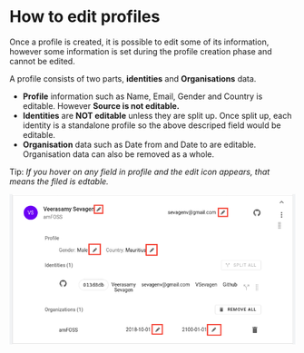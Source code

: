 # How to edit profiles

Once a profile is created, it is possible to edit some of its information, however some information is set during the profile creation phase and cannot be edited.

A profile consists of two parts, <strong>identities</strong> and <strong>Organisations</strong> data.

- <strong>Profile</strong> information such as Name, Email, Gender and Country is editable. However <strong>Source is not editable.</strong>
- <strong>Identities</strong> are <strong>NOT editable</strong> unless they are split up. Once split up, each identity is a standalone profile so the above descriped field would be editable.
- <strong>Organisation</strong> data such as Date from and Date to are editable. Organisation data can also be removed as a whole.

Tip: _If you hover on any field in profile and the edit icon appears, that means the filed is edtable._

![edit-profile](./assets/edit-profile.png)
